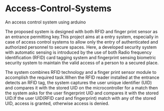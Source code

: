 # Access-Control-Systems
An access control system using arduino

The  proposed  system  is  designed  with  both RFID and finger print sensor as an entrance permitting key.This project aims at a entry system, especially in case of access control systems to allow only the entry of authenticated and authorized personnel to secure spaces. Here, a developed security system with automatic sensing is introduced by the use of both Radio frequency identification (RFID) card tagging system and fingerprint sensing biometric security system to maintain the valid access of a person to a secured place.

The system  combines  RFID  technology  and a finger print sensor module to accomplish the required task.When the RFID reader installed at the entrance detects an RFID tag, the system captures the user unique identifier (UID) and compares it with the stored UID on the microcontroller for a match then the system asks for the user fingerprint UID and compares it with the stored UID.If the user UID(RFID card and fingerprint) match with  any  of  the  stored UID, access is granted, otherwise access is denied.

